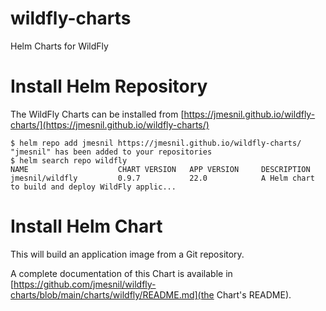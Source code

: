 # wildfly-charts
Helm Charts for WildFly

# Install Helm Repository

The WildFly Charts can be installed from [https://jmesnil.github.io/wildfly-charts/](https://jmesnil.github.io/wildfly-charts/)

```
$ helm repo add jmesnil https://jmesnil.github.io/wildfly-charts/
"jmesnil" has been added to your repositories
$ helm search repo wildfly
NAME                    CHART VERSION   APP VERSION     DESCRIPTION
jmesnil/wildfly         0.9.7           22.0            A Helm chart to build and deploy WildFly applic...
````

# Install Helm Chart
This will build an application image from a Git repository.

A complete documentation of this Chart is available in [https://github.com/jmesnil/wildfly-charts/blob/main/charts/wildfly/README.md](the Chart's README).